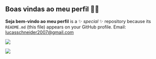 ## Boas vindas ao meu perfil 🏴‍☠️

**Seja bem-vindo ao meu perfil** is a ✨ _special_ ✨ repository because its `README.md` (this file) appears on your GitHub profile.
 Email: lucasschneider2007@gmail.com

![](https://i.giphy.com/media/v1.Y2lkPTc5MGI3NjExY3FqenRpbnM4ZzFlemgwZGVuNHRzeGtsNmFqcHF5dTl3enNrdXoxdyZlcD12MV9pbnRlcm5hbF9naWZfYnlfaWQmY3Q9Zw/vvwYS15WrMq7S/giphy.gif)

![](https://i.giphy.com/media/v1.Y2lkPTc5MGI3NjExZWIyczQ4NG4xY2J1MHlvYjg5Nm1zaGdncHFzazlza3h3Nm94eWV3YyZlcD12MV9pbnRlcm5hbF9naWZfYnlfaWQmY3Q9Zw/lqut5VxPEhP9zCJdUT/giphy.gif)
